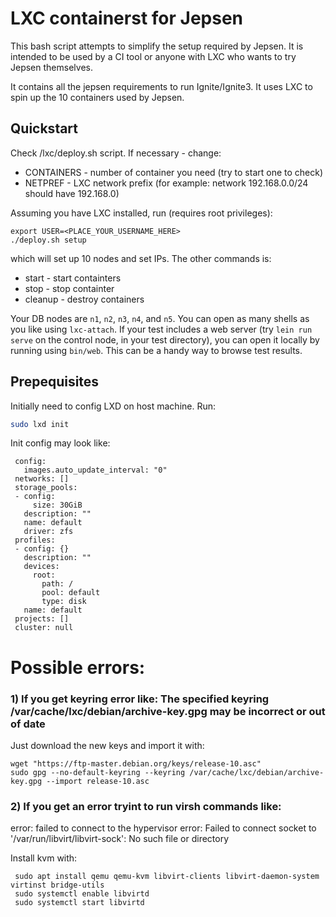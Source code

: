 # LXC containerst for Jepsen

This bash script attempts to simplify the setup required by Jepsen.
It is intended to be used by a CI tool or anyone with LXC who wants to try Jepsen themselves.

It contains all the jepsen requirements to run Ignite/Ignite3. It uses LXC to spin up the 10 containers used
by Jepsen. 

## Quickstart

Check /lxc/deploy.sh script. If necessary - change:

* CONTAINERS - number of container you need (try to start one to check)
* NETPREF - LXC network prefix (for example: network 192.168.0.0/24 should have 192.168.0)

Assuming you have LXC installed, run (requires root privileges):

```
export USER=<PLACE_YOUR_USERNAME_HERE>
./deploy.sh setup
```

which will set up 10 nodes and set IPs.
The other commands is:

* start - start containters
* stop - stop containter
* cleanup - destroy containers

Your DB nodes are `n1`, `n2`, `n3`, `n4`, and `n5`. You can open as many shells
as you like using `lxc-attach`. If your test includes a web server (try `lein
run serve` on the control node, in your test directory), you can open it
locally by running using `bin/web`. This can be a handy way to browse test
results.

## Prepequisites

Initially need to config LXD on host machine. Run:
 ```bash
 sudo lxd init
 ```
 Init config may look like:

```text
 config:
   images.auto_update_interval: "0"
 networks: []
 storage_pools:
 - config:
     size: 30GiB
   description: ""
   name: default
   driver: zfs
 profiles:
 - config: {}
   description: ""
   devices:
     root:
       path: /
       pool: default
       type: disk
   name: default
 projects: []
 cluster: null
```

# Possible errors:

### 1) If you get keyring error like: The specified keyring /var/cache/lxc/debian/archive-key.gpg may be incorrect or out of date

Just download the new keys and import it with:

```shell
wget "https://ftp-master.debian.org/keys/release-10.asc"
sudo gpg --no-default-keyring --keyring /var/cache/lxc/debian/archive-key.gpg --import release-10.asc
```

### 2) If you get an error tryint to run virsh commands like:
error: failed to connect to the hypervisor
error: Failed to connect socket to '/var/run/libvirt/libvirt-sock': No such file or directory

 Install kvm with:

```shell
 sudo apt install qemu qemu-kvm libvirt-clients libvirt-daemon-system virtinst bridge-utils
 sudo systemctl enable libvirtd
 sudo systemctl start libvirtd
```

